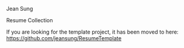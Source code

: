 Jean Sung

Resume Collection

If you are looking for the template project, it has been moved to here:
https://github.com/jeansung/ResumeTemplate


